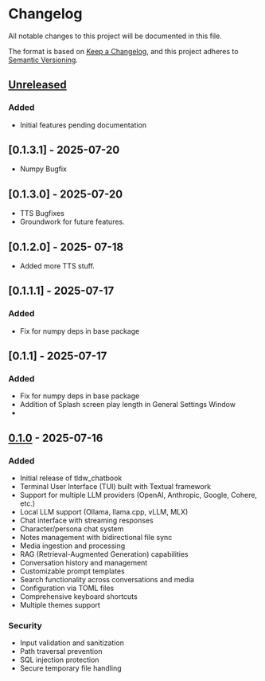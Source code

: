 # Changelog

All notable changes to this project will be documented in this file.

The format is based on [Keep a Changelog](https://keepachangelog.com/en/1.0.0/),
and this project adheres to [Semantic Versioning](https://semver.org/spec/v2.0.0.html).

## [Unreleased]

### Added
- Initial features pending documentation

## [0.1.3.1] - 2025-07-20
- Numpy Bugfix

## [0.1.3.0] - 2025-07-20
- TTS Bugfixes
- Groundwork for future features.

## [0.1.2.0] - 2025- 07-18
- Added more TTS stuff.

## [0.1.1.1] - 2025-07-17

### Added
- Fix for numpy deps in base package


## [0.1.1] - 2025-07-17

### Added
- Fix for numpy deps in base package
- Addition of Splash screen play length in General Settings Window
- 

## [0.1.0] - 2025-07-16

### Added
- Initial release of tldw_chatbook
- Terminal User Interface (TUI) built with Textual framework
- Support for multiple LLM providers (OpenAI, Anthropic, Google, Cohere, etc.)
- Local LLM support (Ollama, llama.cpp, vLLM, MLX)
- Chat interface with streaming responses
- Character/persona chat system
- Notes management with bidirectional file sync
- Media ingestion and processing
- RAG (Retrieval-Augmented Generation) capabilities
- Conversation history and management
- Customizable prompt templates
- Search functionality across conversations and media
- Configuration via TOML files
- Comprehensive keyboard shortcuts
- Multiple themes support

### Security
- Input validation and sanitization
- Path traversal prevention
- SQL injection protection
- Secure temporary file handling

[Unreleased]: https://github.com/rmusser01/tldw_chatbook/compare/v0.1.0...HEAD
[0.1.0]: https://github.com/rmusser01/tldw_chatbook/releases/tag/v0.1.0